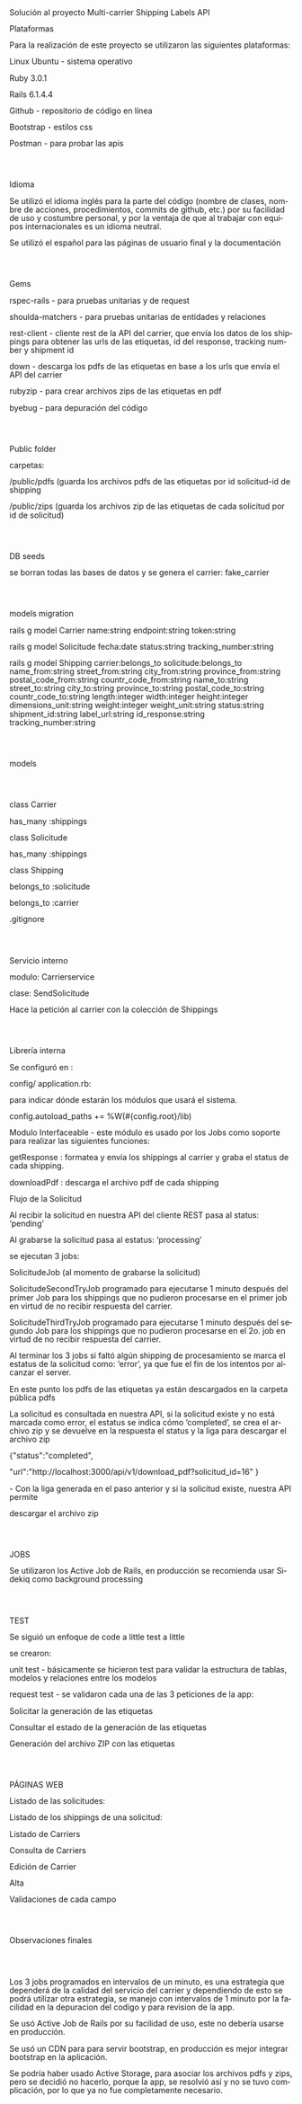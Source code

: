 <!DOCTYPE HTML PUBLIC "-//W3C//DTD HTML 4.0 Transitional//EN">
<html>
<head>
	<meta http-equiv="content-type" content="text/html; charset=utf-8"/>
	<meta name="generator" content="LibreOffice 7.2.4.1 (Linux)"/>
	<meta name="author" content="alberto hernandez testa"/>
	<meta name="created" content="2022-01-31T14:16:00"/>
	<meta name="changedby" content="alberto hernandez testa"/>
	<meta name="changed" content="2022-01-31T14:16:00"/>
	<meta name="AppVersion" content="16.0000"/>

</head>
<body lang="es-MX" link="#000080" vlink="#800000" dir="ltr"><p style="line-height: 108%; margin-bottom: 0.11in">
Solución al proyecto Multi-carrier Shipping Labels API</p>
<p style="line-height: 108%; margin-bottom: 0.11in">Plataformas</p>
<p style="line-height: 108%; margin-bottom: 0.11in">Para la
realización de este proyecto se utilizaron las siguientes
plataformas:</p>
<p style="line-height: 108%; margin-bottom: 0.11in">Linux Ubuntu -
sistema operativo</p>
<p style="line-height: 108%; margin-bottom: 0.11in">Ruby 3.0.1</p>
<p style="line-height: 108%; margin-bottom: 0.11in">Rails  6.1.4.4</p>
<p style="line-height: 108%; margin-bottom: 0.11in">Github -
repositorio de código en línea</p>
<p style="line-height: 108%; margin-bottom: 0.11in">Bootstrap -
estilos css</p>
<p style="line-height: 108%; margin-bottom: 0.11in">Postman - para
probar las apis</p>
<p style="line-height: 108%; margin-bottom: 0.11in"><br/>
<br/>

</p>
<p style="line-height: 108%; margin-bottom: 0.11in">Idioma</p>
<p style="line-height: 108%; margin-bottom: 0.11in">Se utilizó el
idioma inglés para la parte del código (nombre de clases, nombre de
acciones, procedimientos, commits de github, etc.) por su facilidad
de uso y costumbre personal, y por la ventaja de que al trabajar con
equipos internacionales es un idioma neutral.</p>
<p style="line-height: 108%; margin-bottom: 0.11in">Se utilizó el
español para las páginas de usuario final y la documentación</p>
<p style="line-height: 108%; margin-bottom: 0.11in"><br/>
<br/>

</p>
<p style="line-height: 108%; margin-bottom: 0.11in">Gems</p>
<p style="line-height: 108%; margin-bottom: 0.11in">rspec-rails -
para pruebas unitarias y de request</p>
<p style="line-height: 108%; margin-bottom: 0.11in">shoulda-matchers
- para pruebas unitarias de entidades y relaciones</p>
<p style="line-height: 108%; margin-bottom: 0.11in">rest-client -
cliente rest de la API del carrier, que envía los datos de los
shippings para obtener las urls de las etiquetas, id del response,
tracking number y shipment id</p>
<p style="line-height: 108%; margin-bottom: 0.11in">down - descarga
los pdfs de las etiquetas en base a los urls que envía el API del
carrier</p>
<p style="line-height: 108%; margin-bottom: 0.11in">rubyzip - para
crear archivos zips de las etiquetas en pdf</p>
<p style="line-height: 108%; margin-bottom: 0.11in">byebug - para
depuración del código</p>
<p style="line-height: 108%; margin-bottom: 0.11in"><br/>
<br/>

</p>
<p style="line-height: 108%; margin-bottom: 0.11in">Public folder</p>
<p style="line-height: 108%; margin-bottom: 0.11in">carpetas: 
</p>
<p style="line-height: 108%; margin-bottom: 0.11in">/public/pdfs
(guarda los archivos pdfs de las etiquetas por id solicitud-id de
shipping</p>
<p style="line-height: 108%; margin-bottom: 0.11in">/public/zips
(guarda los archivos zip de las etiquetas de cada solicitud por id de
solicitud)</p>
<p style="line-height: 108%; margin-bottom: 0.11in"><br/>
<br/>

</p>
<p style="line-height: 108%; margin-bottom: 0.11in">DB seeds</p>
<p style="line-height: 108%; margin-bottom: 0.11in">se borran todas
las bases de datos y se genera el carrier: fake_carrier</p>
<p style="line-height: 108%; margin-bottom: 0.11in"><br/>
<br/>

</p>
<p style="line-height: 108%; margin-bottom: 0.11in"><span lang="en-US">models
migration</span></p>
<p style="line-height: 108%; margin-bottom: 0.11in"><span lang="en-US">rails
g model Carrier name:string endpoint:string token:string</span></p>
<p style="line-height: 108%; margin-bottom: 0.11in"><span lang="en-US">rails
g model Solicitude fecha:date status:string tracking_number:string</span></p>
<p style="line-height: 108%; margin-bottom: 0.11in"><span lang="en-US">rails
g model Shipping carrier:belongs_to solicitude:belongs_to
name_from:string street_from:string city_from:string
province_from:string postal_code_from:string countr_code_from:string
name_to:string street_to:string city_to:string province_to:string
postal_code_to:string countr_code_to:string length:integer
width:integer height:integer dimensions_unit:string weight:integer
weight_unit:string status:string shipment_id:string label_url:string
id_response:string tracking_number:string</span></p>
<p lang="en-US" style="line-height: 108%; margin-bottom: 0.11in"><br/>
<br/>

</p>
<p style="line-height: 108%; margin-bottom: 0.11in"><span lang="en-US">models</span></p>
<p lang="en-US" style="line-height: 108%; margin-bottom: 0.11in"><br/>
<br/>

</p>
<p style="line-height: 108%; margin-bottom: 0.11in"><span lang="en-US">class
Carrier    </span>
</p>
<p style="line-height: 108%; margin-bottom: 0.11in">    <span lang="en-US">has_many
:shippings</span></p>
<p style="line-height: 108%; margin-bottom: 0.11in"><span lang="en-US">class
Solicitude </span>
</p>
<p style="line-height: 108%; margin-bottom: 0.11in">    <span lang="en-US">has_many
:shippings</span></p>
<p style="line-height: 108%; margin-bottom: 0.11in"><span lang="en-US">class
Shipping</span></p>
<p style="line-height: 108%; margin-bottom: 0.11in">    <span lang="en-US">belongs_to
:solicitude</span></p>
<p style="line-height: 108%; margin-bottom: 0.11in">    <span lang="en-US">belongs_to
:carrier</span></p>
<p style="line-height: 108%; margin-bottom: 0.11in">.gitignore</p>
<p style="line-height: 108%; margin-bottom: 0.11in"><br/>
<br/>

</p>
<p style="line-height: 108%; margin-bottom: 0.11in">Servicio interno</p>
<p style="line-height: 108%; margin-bottom: 0.11in">modulo:
Carrierservice</p>
<p style="line-height: 108%; margin-bottom: 0.11in">clase:
SendSolicitude</p>
<p style="line-height: 108%; margin-bottom: 0.11in">Hace la petición
al carrier con la colección de Shippings</p>
<p style="line-height: 108%; margin-bottom: 0.11in"><br/>
<br/>

</p>
<p style="line-height: 108%; margin-bottom: 0.11in">Librería interna</p>
<p style="line-height: 108%; margin-bottom: 0.11in">Se configuró en
:</p>
<p style="line-height: 108%; margin-bottom: 0.11in">config/
application.rb:</p>
<p style="line-height: 108%; margin-bottom: 0.11in">para indicar
dónde estarán los módulos que usará el sistema.</p>
<p style="line-height: 108%; margin-bottom: 0.11in">	<span lang="en-US">config.autoload_paths
+= %W(#{config.root}/lib)</span></p>
<p style="line-height: 108%; margin-bottom: 0.11in">Modulo
Interfaceable - este módulo es usado por los Jobs como soporte para
realizar las siguientes funciones:</p>
<p style="line-height: 108%; margin-bottom: 0.11in">getResponse :
formatea y envía los shippings al carrier y graba el status de cada
shipping.</p>
<p style="line-height: 108%; margin-bottom: 0.11in">downloadPdf :
descarga el archivo pdf de cada shipping</p>
<p style="line-height: 108%; margin-bottom: 0.11in">Flujo de la
Solicitud</p>
<p style="line-height: 108%; margin-bottom: 0.11in">Al recibir la
solicitud en nuestra API del cliente REST pasa al status: ‘pending’</p>
<p style="line-height: 108%; margin-bottom: 0.11in">Al grabarse la
solicitud pasa al estatus: ‘processing’</p>
<p style="line-height: 108%; margin-bottom: 0.11in">se ejecutan 3
jobs:</p>
<p style="line-height: 108%; margin-bottom: 0.11in">SolicitudeJob (al
momento de grabarse la solicitud)</p>
<p style="line-height: 108%; margin-bottom: 0.11in">SolicitudeSecondTryJob
programado para ejecutarse 1 minuto después del primer Job para los
shippings que no pudieron procesarse en el primer job en virtud de no
recibir respuesta del carrier.</p>
<p style="line-height: 108%; margin-bottom: 0.11in"> 
SolicitudeThirdTryJob programado para ejecutarse 1 minuto después
del segundo Job para los shippings que no pudieron procesarse en el
2o. job en virtud de no recibir respuesta del carrier.</p>
<p style="line-height: 108%; margin-bottom: 0.11in">Al terminar los 3
jobs si faltó algún shipping de procesamiento se marca el estatus
de la solicitud como: ‘error’, ya que fue el fin de los intentos
por alcanzar el server.</p>
<p style="line-height: 108%; margin-bottom: 0.11in">En este punto los
pdfs de las etiquetas ya están descargados en la carpeta pública
pdfs</p>
<p style="line-height: 108%; margin-bottom: 0.11in">La solicitud es
consultada en nuestra API, si la solicitud existe y no está marcada
como error, el estatus se indica cómo ‘completed’, se crea el
archivo zip  y se devuelve en la respuesta el status y la liga para
descargar el  archivo zip</p>
<p style="line-height: 108%; margin-bottom: 0.11in">	{&quot;status&quot;:&quot;completed&quot;,</p>
<p style="line-height: 108%; margin-bottom: 0.11in">&quot;url&quot;:&quot;http://localhost:3000/api/v1/download_pdf?solicitud_id=16&quot;
}</p>
<p style="line-height: 108%; margin-bottom: 0.11in">     -	Con la
liga generada en el paso anterior y si la solicitud existe, nuestra
API permite 
</p>
<p style="line-height: 108%; margin-bottom: 0.11in">descargar el
archivo zip</p>
<p style="line-height: 108%; margin-bottom: 0.11in"><br/>
<br/>

</p>
<p style="line-height: 108%; margin-bottom: 0.11in">JOBS</p>
<p style="line-height: 108%; margin-bottom: 0.11in">Se utilizaron los
Active Job de Rails, en producción se recomienda usar Sidekiq como
background processing 
</p>
<p style="line-height: 108%; margin-bottom: 0.11in"><br/>
<br/>

</p>
<p style="line-height: 108%; margin-bottom: 0.11in"><span lang="fr-FR">TEST</span></p>
<p style="line-height: 108%; margin-bottom: 0.11in"><span lang="fr-FR">Se
siguió un enfoque de code a little test a little</span></p>
<p style="line-height: 108%; margin-bottom: 0.11in">se crearon:</p>
<p style="line-height: 108%; margin-bottom: 0.11in">unit test -
básicamente se hicieron test para validar la estructura de tablas,
modelos y relaciones entre los modelos</p>
<p style="line-height: 108%; margin-bottom: 0.11in">request test  -
se validaron cada una de las 3 peticiones de la app:</p>
<p style="line-height: 108%; margin-bottom: 0.11in">Solicitar la
generación de las etiquetas</p>
<p style="line-height: 108%; margin-bottom: 0.11in">Consultar el
estado de la generación de las etiquetas</p>
<p style="line-height: 108%; margin-bottom: 0.11in">Generación del
archivo ZIP con las etiquetas</p>
<p style="line-height: 108%; margin-bottom: 0.11in"><br/>
<br/>

</p>
<p style="line-height: 108%; margin-bottom: 0.11in">PÁGINAS WEB</p>
<p style="line-height: 108%; margin-bottom: 0.11in">Listado de las
solicitudes:</p>
<p style="line-height: 108%; margin-bottom: 0.11in">Listado de los
shippings de una solicitud:</p>
<p style="line-height: 108%; margin-bottom: 0.11in">Listado de
Carriers</p>
<p style="line-height: 108%; margin-bottom: 0.11in">Consulta de
Carriers</p>
<p style="line-height: 108%; margin-bottom: 0.11in">Edición de
Carrier</p>
<p style="line-height: 108%; margin-bottom: 0.11in">Alta</p>
<p style="line-height: 108%; margin-bottom: 0.11in">Validaciones de
cada campo</p>
<p style="line-height: 108%; margin-bottom: 0.11in"><br/>
<br/>

</p>
<p style="line-height: 108%; margin-bottom: 0.11in">Observaciones
finales</p>
<p style="line-height: 108%; margin-bottom: 0.11in"><br/>
<br/>

</p>
<p style="line-height: 108%; margin-bottom: 0.11in">Los 3 jobs
programados en intervalos de un minuto, es una estrategia que
dependerá de la calidad del servicio del carrier y dependiendo de
esto se podrá utilizar otra estrategia, se manejo con intervalos de
1 minuto por la facilidad en la depuracion del codigo y para revision
de la app.</p>
<p style="line-height: 108%; margin-bottom: 0.11in">Se usó Active
Job de Rails por su facilidad de uso, este no debería usarse en
producción.</p>
<p style="line-height: 108%; margin-bottom: 0.11in">Se usó un CDN
para para servir bootstrap, en producción es mejor integrar
bootstrap en la aplicación.</p>
<p style="line-height: 108%; margin-bottom: 0.11in">Se podría haber
usado Active Storage, para asociar los archivos pdfs y zips, pero 
se decidió no hacerlo, porque la app, se resolvió así y no se tuvo
complicación, por lo que ya no fue completamente necesario.</p>
</body>
</html>
